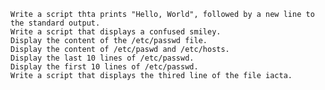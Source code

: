 	Write a script thta prints "Hello, World", followed by a new line to the standard output.
	Write a script that displays a confused smiley.
	Display the content of the /etc/passwd file.
	Display the content of /etc/paswd and /etc/hosts.
	Display the last 10 lines of /etc/passwd.
	Display the first 10 lines of /etc/passwd.
	Write a script that displays the thired line of the file iacta.
